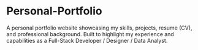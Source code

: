 # Personal-Portfolio
A personal portfolio website showcasing my skills, projects, resume (CV), and professional background. Built to highlight my experience and capabilities as a Full-Stack Developer / Designer / Data Analyst.
